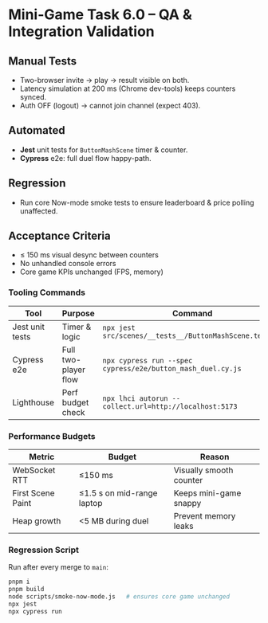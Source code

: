 # Mini-Game Task 6.0 – QA & Integration Validation

## Manual Tests
- Two-browser invite → play → result visible on both.
- Latency simulation at 200 ms (Chrome dev-tools) keeps counters synced.
- Auth OFF (logout) → cannot join channel (expect 403).

## Automated
- **Jest** unit tests for `ButtonMashScene` timer & counter.
- **Cypress** e2e: full duel flow happy-path.

## Regression
- Run core Now-mode smoke tests to ensure leaderboard & price polling unaffected.

## Acceptance Criteria
- ≤ 150 ms visual desync between counters
- No unhandled console errors
- Core game KPIs unchanged (FPS, memory)


### Tooling Commands

| Tool | Purpose | Command |
| ---- | ------- | ------- |
| Jest unit tests | Timer & logic | `npx jest src/scenes/__tests__/ButtonMashScene.test.js` |
| Cypress e2e | Full two-player flow | `npx cypress run --spec cypress/e2e/button_mash_duel.cy.js` |
| Lighthouse | Perf budget check | `npx lhci autorun --collect.url=http://localhost:5173` |

### Performance Budgets

| Metric | Budget | Reason |
| ------ | ------ | ------ |
| WebSocket RTT | ≤150 ms | Visually smooth counter |
| First Scene Paint | ≤1.5 s on mid-range laptop | Keeps mini-game snappy |
| Heap growth | <5 MB during duel | Prevent memory leaks |

### Regression Script

Run after every merge to `main`:

```bash
pnpm i
pnpm build
node scripts/smoke-now-mode.js   # ensures core game unchanged
npx jest
npx cypress run
```